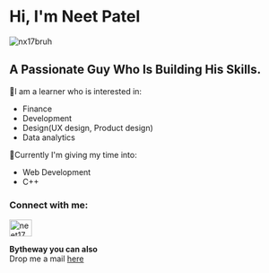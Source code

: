 <h1>Hi, I'm Neet Patel</h1>
<p align="left"> <img src="https://komarev.com/ghpvc/?username=nx17bruh&label=Profile%20views&color=0e75b6&style=flat" alt="nx17bruh" /> </p>
<h2>A Passionate Guy Who Is Building His Skills.</h2>

📍I am a learner who is interested in:
- Finance
- Development
- Design(UX design, Product design)
- Data analytics

📍Currently I'm giving my time into:
- Web Development
- C++

<h3 align="left">Connect with me:</h3>
<p align="left">
<a href="https://instagram.com/neet17_" target="blank"><img align="center" src="https://raw.githubusercontent.com/rahuldkjain/github-profile-readme-generator/master/src/images/icons/Social/instagram.svg" alt="neet17_" height="30" width="40" /></a>
</p>

**Bytheway you can also**<br> 
Drop me a mail [here](mailto:patel.neet2004@gmail.com)


